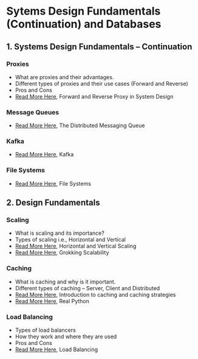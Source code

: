 # Sytems Design Fundamentals (Continuation) and Databases

## 1. Systems Design Fundamentals – Continuation 
### Proxies
- What are proxies and their advantages.
- Different types of proxies and their use cases (Forward and Reverse)
- Pros and Cons
- [Read More Here](https://www.enjoyalgorithms.com/blog/proxies-in-system-design), Forward and Reverse Proxy in System Design

### Message Queues 
- [Read More Here](https://www.educative.io/courses/grokking-modern-system-design-interview-for-engineers-managers/7AVkpYmjlrG), The Distributed Messaging Queue

### Kafka
- [Read More Here](https://charlieinden.github.io/System-Design/2019-12-29_System-Design--Chapter-7--Queues-5f3f9bed81.html), Kafka

### File Systems
- [Read More Here](https://www.geeksforgeeks.org/file-system-implementation-in-operating-system/), File Systems



## 2. Design Fundamentals
### Scaling
- What is scaling and its importance?
- Types of scaling i.e., Horizontal and Vertical
- [Read More Here](https://www.codingninjas.com/studio/library/system-design-horizontal-and-vertical-scaling), Horizontal and Vertical Scaling 
- [Read More Here](https://www.designgurus.io/blog/grokking-system-design-scalability), Grokking Scalability
 
### Caching
- What is caching and why is it important.
- Different types of caching – Server, Client and Distributed
- [Read More Here](https://www.enjoyalgorithms.com/blog/caching-system-design-concept), Introduction to caching and caching strategies
- [Read More Here](https://realpython.com/lessons/caching-intro/), Real Python

### Load Balancing
- Types of load balancers
- How they work and where they are used
- Pros and Cons
- [Read More Here](https://charlieinden.github.io/System-Design/2018-06-09_System-Design--Chapter-3--Load-Balancing-e1c89148e37.html), Load Balancing
